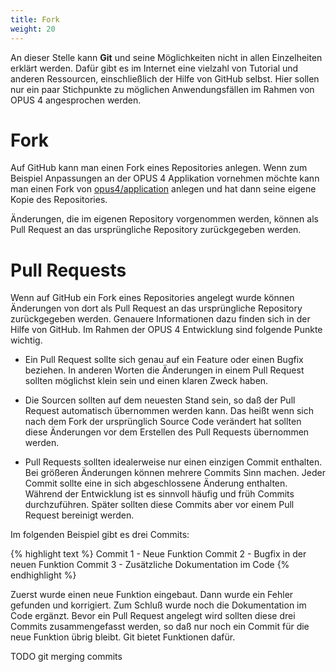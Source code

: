 ```yaml
---
title: Fork
weight: 20
---
```


An dieser Stelle kann **Git** und seine Möglichkeiten nicht in allen Einzelheiten erklärt werden. Dafür gibt es im
Internet eine vielzahl von Tutorial und anderen Ressourcen, einschließlich der Hilfe von GitHub selbst. Hier sollen
nur ein paar Stichpunkte zu möglichen Anwendungsfällen im Rahmen von OPUS 4 angesprochen werden.

# Fork

Auf GitHub kann man einen Fork eines Repositories anlegen. Wenn zum Beispiel Anpassungen an der OPUS 4 Applikation
vornehmen möchte kann man einen Fork von [opus4/application](https://github.com/opus4/application) anlegen und hat
dann seine eigene Kopie des Repositories.

Änderungen, die im eigenen Repository vorgenommen werden, können als Pull Request an das ursprüngliche Repository
zurückgegeben werden.

# Pull Requests

Wenn auf GitHub ein Fork eines Repositories angelegt wurde können Änderungen von dort als Pull Request an das
ursprüngliche Repository zurückgegeben werden. Genauere Informationen dazu finden sich in der Hilfe von GitHub.
Im Rahmen der OPUS 4 Entwicklung sind folgende Punkte wichtig.

* Ein Pull Request sollte sich genau auf ein Feature oder einen Bugfix beziehen. In anderen Worten die Änderungen in
einem Pull Request sollten möglichst klein sein und einen klaren Zweck haben.

* Die Sourcen sollten auf dem neuesten Stand sein, so daß der Pull Request automatisch übernommen werden kann. Das
heißt wenn sich nach dem Fork der ursprünglich Source Code verändert hat sollten diese Änderungen vor dem Erstellen
des Pull Requests übernommen werden.

* Pull Requests sollten idealerweise nur einen einzigen Commit enthalten. Bei größeren Änderungen können mehrere
Commits Sinn machen. Jeder Commit sollte eine in sich abgeschlossene Änderung enthalten. Während der Entwicklung ist
es sinnvoll häufig und früh Commits durchzuführen. Später sollten diese Commits aber vor einem Pull Request bereinigt
werden.

Im folgenden Beispiel gibt es drei Commits:

{% highlight text %}
Commit 1 - Neue Funktion
Commit 2 - Bugfix in der neuen Funktion
Commit 3 - Zusätzliche Dokumentation im Code
{% endhighlight %}

Zuerst wurde einen neue Funktion eingebaut. Dann wurde ein Fehler gefunden und korrigiert. Zum Schluß wurde noch die
Dokumentation im Code ergänzt. Bevor ein Pull Request angelegt wird sollten diese drei Commits zusammengefasst werden,
so daß nur noch ein Commit für die neue Funktion übrig bleibt. Git bietet Funktionen dafür.

TODO git merging commits


